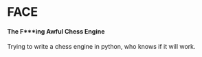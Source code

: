 # FACE

#### The F***ing Awful Chess Engine

Trying to write a chess engine in python, who knows if it will work.